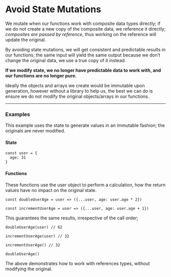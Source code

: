 # Avoid State Mutations

We mutate when our functions work with composite data types directly; if we do not create a new copy of the composite data, we reference it directly; _composites are passed by reference_, thus working on the reference will update the original.

By avoiding state mutations, we will get consistent and predictable results in our functions; the same input will yield the same output because we don’t change the original data, we use a true copy of it instead.

**If we modify state, we no longer have predictable data to work with, and our functions are no longer pure.**

Ideally the objects and arrays we create would be immutable upon generation, however without a library to help us, the best we can do is ensure we do not modify the original objects/arrays in our functions.

---

### Examples

This example uses the state to generate values in an immutable fashion; the originals are never modified.

#### State

```
const user = {
  age: 31
}
```

#### Functions

These functions use the user object to perform a calculation, how the return values have no impact on the original state.

```
const doubleUserAge = user => ({...user, age: user.age * 2})

const incrementUserAge = user => ({...user, age: user.age + 1})
```

This guarantees the same results, irrespective of the call order;

```
doubleUserAge(user) // 62

incrementUserAge(user) // 32

incrementUserAge() // 32

doubleUserAge()
```

The above demonstrates how to work with references types, without modifying the original.
